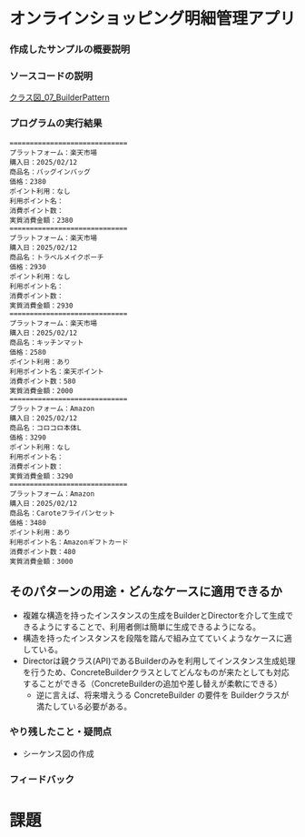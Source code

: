 # オンラインショッピング明細管理アプリ

### 作成したサンプルの概要説明

### ソースコードの説明
[クラス図_07_BuilderPattern](https://app.diagrams.net/#G1tgGOTJkjeALWFz7hoxEG2k6krkbFmu5A#%7B%22pageId%22%3A%22Zm_nHQO0GAeqFS43771l%22%7D)

### プログラムの実行結果
```
=============================
プラットフォーム：楽天市場
購入日：2025/02/12
商品名：バッグインバッグ
価格：2380
ポイント利用：なし
利用ポイント名：
消費ポイント数：
実質消費金額：2380
=============================
プラットフォーム：楽天市場
購入日：2025/02/12
商品名：トラベルメイクポーチ
価格：2930
ポイント利用：なし
利用ポイント名：
消費ポイント数：
実質消費金額：2930
=============================
プラットフォーム：楽天市場
購入日：2025/02/12
商品名：キッチンマット
価格：2580
ポイント利用：あり
利用ポイント名：楽天ポイント
消費ポイント数：580
実質消費金額：2000
=============================
プラットフォーム：Amazon
購入日：2025/02/12
商品名：コロコロ本体L
価格：3290
ポイント利用：なし
利用ポイント名：
消費ポイント数：
実質消費金額：3290
=============================
プラットフォーム：Amazon
購入日：2025/02/12
商品名：Caroteフライパンセット
価格：3480
ポイント利用：あり
利用ポイント名：Amazonギフトカード
消費ポイント数：480
実質消費金額：3000

```

## そのパターンの用途・どんなケースに適用できるか
- 複雑な構造を持ったインスタンスの生成をBuilderとDirectorを介して生成できるようにすることで、利用者側は簡単に生成できるようになる。
- 構造を持ったインスタンスを段階を踏んで組み立てていくようなケースに適している。
- Directorは親クラス(API)であるBuilderのみを利用してインスタンス生成処理を行うため、ConcreteBuilderクラスとしてどんなものが来たとしても対応することができる（ConcreteBuilderの追加や差し替えが柔軟にできる）
  - 逆に言えば、将来増えうる ConcreteBuilder の要件を Builderクラスが満たしている必要がある。


### やり残したこと・疑問点
- シーケンス図の作成


### フィードバック


# 課題
